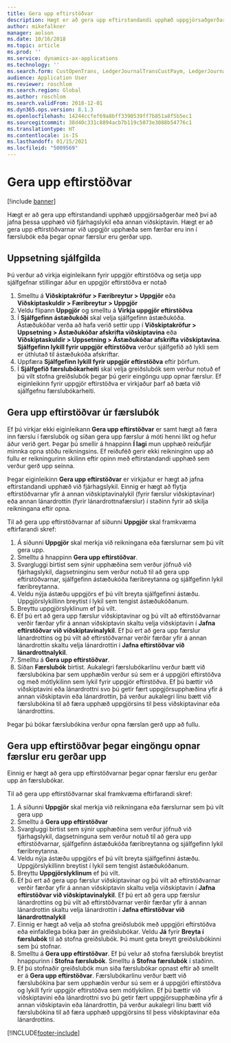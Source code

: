 ```yaml
---
title: Gera upp eftirstöðvar
description: Hægt er að gera upp eftirstandandi upphæð uppgjörsaðgerðar með því að jafna þessa upphæð við fjárhagslykil.
author: mikefalkner
manager: aolson
ms.date: 10/16/2018
ms.topic: article
ms.prod: ''
ms.service: dynamics-ax-applications
ms.technology: ''
ms.search.form: CustOpenTrans, LedgerJournalTransCustPaym, LedgerJournalTransVendPaym, VendOpenTrans
audience: Application User
ms.reviewer: roschlom
ms.search.region: Global
ms.author: roschlom
ms.search.validFrom: 2018-12-01
ms.dyn365.ops.version: 8.1.3
ms.openlocfilehash: 14244ccfef69a8bff3390539ff7b851a8f5b5ec1
ms.sourcegitcommit: 38d40c331c8894acb7b119c5073e3088b54776c1
ms.translationtype: HT
ms.contentlocale: is-IS
ms.lasthandoff: 01/15/2021
ms.locfileid: "5009569"
---
```

# <a name="settle-remainder"></a>Gera upp eftirstöðvar

[!include [banner](../includes/banner.md)]

Hægt er að gera upp eftirstandandi upphæð uppgjörsaðgerðar með því að jafna þessa upphæð við fjárhagslykil eða annan viðskiptavin. Hægt er að gera upp eftirstöðvarnar við uppgjör upphæða sem færðar eru inn í færslubók eða þegar opnar færslur eru gerðar upp.

## <a name="setting-up-defaults"></a>Uppsetning sjálfgilda 
Þú verður að virkja eiginleikann fyrir uppgjör eftirstöðva og setja upp sjálfgefnar stillingar áður en uppgjör eftirstöðva er notað

1)  Smelltu á **Viðskiptakröfur > Færibreytur > Uppgjör** eða **Viðskiptaskuldir > Færibreytur > Uppgjör**
2)  Veldu flipann **Uppgjör** og smelltu á **Virkja uppgjör eftirstöðva**
3)  Í **Sjálfgefinn ástæðukóði** skal velja sjálfgefinn ástæðukóða. Ástæðukóðar verða að hafa verið settir upp í **Viðskiptakröfur > Uppsetning > Ástæðukóðar afskrifta viðskiptavina** eða **Viðskiptaskuldir > Uppsetning > Ástæðukóðar afskrifta viðskiptavina**. **Sjálfgefinn lykill fyrir uppgjör eftirstöðva** verður sjálfgefið að lykli sem er úthlutað til ástæðukóða afskriftar.
3)  Uppfæra **Sjálfgefinn lykill fyrir uppgjör eftirstöðva** eftir þörfum.
4)  Í **Sjálfgefið færslubókarheiti** skal velja greiðslubók sem verður notuð ef þú vilt stofna greiðslubók þegar þú gerir eingöngu upp opnar færslur. Ef eiginleikinn fyrir uppgjör eftirstöðva er virkjaður þarf að bæta við sjálfgefnu færslubókarheiti.

## <a name="settle-remainder-from-a-journal"></a>Gera upp eftirstöðvar úr færslubók
Ef þú virkjar ekki eiginleikann **Gera upp eftirstöðvar** er samt hægt að færa inn færslu í færslubók og síðan gera upp færslur á móti henni líkt og hefur áður verið gert. Þegar þú smellir á hnappinn **Í lagi** mun upphæð reiðufjár minnka opna stöðu reikningsins. Ef reiðuféð gerir ekki reikninginn upp að fullu er reikningurinn skilinn eftir opinn með eftirstandandi upphæð sem verður gerð upp seinna.

Þegar eiginleikinn **Gera upp eftirstöðvar** er virkjaður er hægt að jafna eftirstandandi upphæð við fjárhagslykil. Einnig er hægt að flytja eftirstöðvarnar yfir á annan viðskiptavinalykil (fyrir færslur viðskiptavinar) eða annan lánardrottin (fyrir lánardrottnafærslur) í staðinn fyrir að skilja reikningana eftir opna. 

Til að gera upp eftirstöðvarnar af síðunni **Uppgjör** skal framkvæma eftirfarandi skref:

1)  Á síðunni **Uppgjör** skal merkja við reikningana eða færslurnar sem þú vilt gera upp.
2)  Smelltu á hnappinn **Gera upp eftirstöðvar**.
3)  Svargluggi birtist sem sýnir upphæðina sem verður jöfnuð við fjárhagslykil, dagsetninginu sem verður notuð til að gera upp eftirstöðvarnar, sjálfgefinn ástæðukóða færibreytanna og sjálfgefinn lykil færibreytanna. 
4)  Veldu nýja ástæðu uppgjörs ef þú vilt breyta sjálfgefinni ástæðu. Uppgjörslykillinn breytist í lykil sem tengist ástæðukóðanum.
5)  Breyttu uppgjörslyklinum ef þú vilt.
6)  Ef þú ert að gera upp færslur viðskiptavinar og þú vilt að eftirstöðvarnar verðir færðar yfir á annan viðskiptavin skaltu velja viðskiptavin í **Jafna eftirstöðvar við viðskiptavinalykil**. Ef þú ert að gera upp færslur lánardrottins og þú vilt að eftirstöðvarnar verðir færðar yfir á annan lánardrottin skaltu velja lánardrottin í **Jafna eftirstöðvar við lánardrottnalykil**.
6)  Smelltu á **Gera upp eftirstöðvar**.
7)  Síðan **Færslubók** birtist. Aukalegri færslubókarlínu verður bætt við færslubókina þar sem upphæðin verður sú sem er á uppgjöri eftirstöðva og með mótlykilinn sem lykil fyrir uppgjör eftirstöðva. Ef þú bættir við viðskiptavini eða lánardrottni svo þú getir fært uppgjörsupphæðina yfir á annan viðskiptavin eða lánardrottin, þá verður aukalegri línu bætt við færslubókina til að færa upphæð uppgjörsins til þess viðskiptavinar eða lánardrottins.

Þegar þú bókar færslubókina verður opna færslan gerð upp að fullu. 

## <a name="settle-remainder-when-you-are-only-settling-open-transactions"></a>Gera upp eftirstöðvar þegar eingöngu opnar færslur eru gerðar upp
Einnig er hægt að gera upp eftirstöðvarnar þegar opnar færslur eru gerðar upp án færslubókar.

Til að gera upp eftirstöðvarnar skal framkvæma eftirfarandi skref:

1)  Á síðunni **Uppgjör** skal merkja við reikningana eða færslurnar sem þú vilt gera upp
2)  Smelltu á **Gera upp eftirstöðvar**
3)  Svargluggi birtist sem sýnir upphæðina sem verður jöfnuð við fjárhagslykil, dagsetninguna sem verður notuð til að gera upp eftirstöðvarnar, sjálfgefinn ástæðukóða færibreytanna og sjálfgefinn lykil færibreytanna. 
4)  Veldu nýja ástæðu uppgjörs ef þú vilt breyta sjálfgefinni ástæðu. Uppgjörslykillinn breytist í lykil sem tengist ástæðukóðanum.
5)  Breyttu **Uppgjörslyklinum** ef þú vilt.
6)  Ef þú ert að gera upp færslur viðskiptavinar og þú vilt að eftirstöðvarnar verðir færðar yfir á annan viðskiptavin skaltu velja viðskiptavin í **Jafna eftirstöðvar við viðskiptavinalykil**. Ef þú ert að gera upp færslur lánardrottins og þú vilt að eftirstöðvarnar verðir færðar yfir á annan lánardrottin skaltu velja lánardrottin í **Jafna eftirstöðvar við lánardrottnalykil**
7)  Einnig er hægt að velja að stofna greiðslubók með uppgjöri eftirstöðva eða einfaldlega bóka þær án greiðslubókar. Veldu **Já** fyrir **Breyta í færslubók** til að stofna greiðslubók. Þú munt geta breytt greiðslubókinni sem þú stofnar.
8)  Smelltu á **Gera upp eftirstöðvar**. Ef þú velur að stofna færslubók breytist hnappurinn í **Stofna færslubók**. Smelltu á **Stofna færslubók** í staðinn.
9)  Ef þú stofnaðir greiðslubók mun síða færslubókar opnast eftir að smellt er á **Gera upp eftirstöðvar**. Færslubókarlínu verður bætt við færslubókina þar sem upphæðin verður sú sem er á uppgjöri eftirstöðva og lykill fyrir uppgjör eftirstöðva sem mótlykilinn. Ef þú bættir við viðskiptavini eða lánardrottni svo þú getir fært uppgjörsupphæðina yfir á annan viðskiptavin eða lánardrottin, þá verður aukalegri línu bætt við færslubókina til að færa upphæð uppgjörsins til þess viðskiptavinar eða lánardrottins.


[!INCLUDE[footer-include](../../includes/footer-banner.md)]
